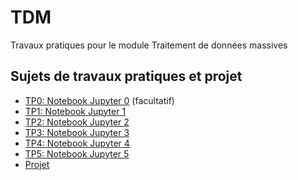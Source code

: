 # TDM
Travaux pratiques pour le module Traitement de données massives

## Sujets de travaux pratiques et projet
* [TP0: Notebook Jupyter 0](./TP0/tp0.ipynb) (facultatif)
* [TP1: Notebook Jupyter 1](./TP1/tp1.ipynb)
* [TP2: Notebook Jupyter 2](./TP2/tp2.ipynb)
* [TP3: Notebook Jupyter 3](./TP3/tp3.ipynb)
* [TP4: Notebook Jupyter 4](./TP4/tp4.ipynb)
* [TP5: Notebook Jupyter 5](./TP5/tp5.ipynb)
* [Projet](./Projet/Projet.md)
